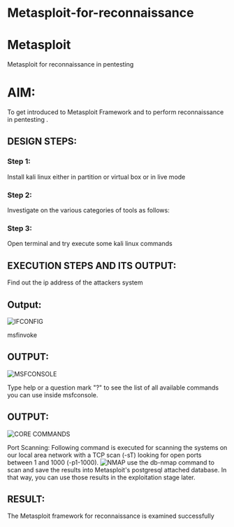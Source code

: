 # Metasploit-for-reconnaissance
# Metasploit
Metasploit for reconnaissance in pentesting

# AIM:

To get introduced to Metasploit Framework and to  perform reconnaissance  in pentesting .

## DESIGN STEPS:

### Step 1:

Install kali linux either in partition or virtual box or in live mode

### Step 2:

Investigate on the various categories of tools as follows:

### Step 3:

Open terminal and try execute some kali linux commands

## EXECUTION STEPS AND ITS OUTPUT:
Find out the ip address of the attackers system
## Output:
![IFCONFIG](https://github.com/user-attachments/assets/abfbf31a-4d2c-45d0-b307-902584bbc917)

msfinvoke
## OUTPUT:
![MSFCONSOLE](https://github.com/user-attachments/assets/e8c3e173-cf06-4f8e-889e-47d156b52ede)

Type help or a question mark "?" to see the list of all available commands you can use inside msfconsole.
## OUTPUT:
![CORE COMMANDS](https://github.com/user-attachments/assets/3bd4c574-3533-43ab-a26b-2748532b61a1)

Port Scanning: Following command is executed for scanning the systems on our local area network with a TCP scan (-sT) looking for open ports between 1 and 1000 (-p1-1000).
![NMAP](https://github.com/user-attachments/assets/e2274cf2-49ae-4b7c-be74-02a79257bea9)
use the db-nmap command to scan and save the results into Metasploit's postgresql attached database. In that way, you can use those results in the exploitation stage later.
## RESULT:
The Metasploit framework for reconnaissance is  examined successfully
